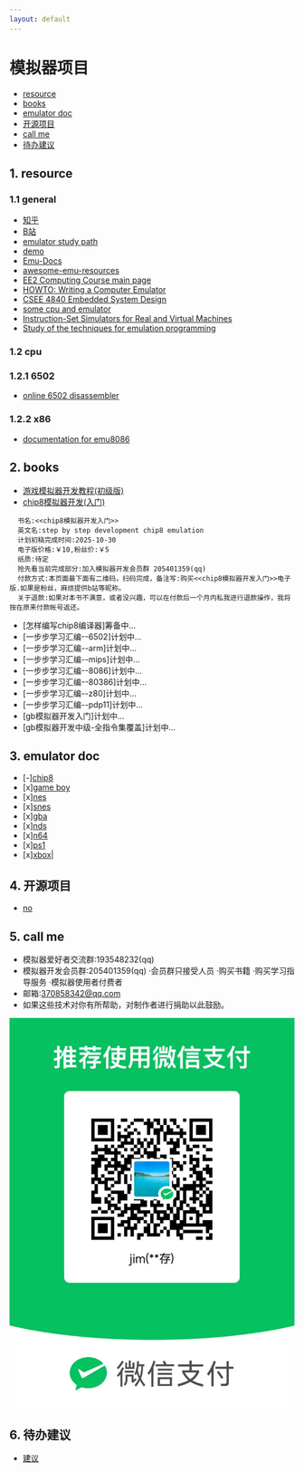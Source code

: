 ```yaml
---
layout: default
---
```



# 模拟器项目
- [resource](#1-resouce)
- [books](#2-books)
- [emulator doc](#3-emulator-doc)
- [开源项目](#4-开源项目)
- [call me](#5-call-me)
- [待办建议](#6-待办建议)
<!-- fence:start -->
## 1. **resource**  
### 1.1 general
 * [知乎](https://www.zhihu.com/people/jim-79-39-91) 
 * [B站](https://space.bilibili.com/3493279404395296)
 * [emulator study path](/study_path.md)
 * [demo](/docs/demo/index.html)
 * [Emu-Docs](https://github.com/shonumi/Emu-Docs)
 * [awesome-emu-resources](https://github.com/marethyu/awesome-emu-resources)
 * [EE2 Computing Course main page](http://www.ee.ic.ac.uk/pcheung/teaching/ee2_computing/)
 * [HOWTO: Writing a Computer Emulator](http://fms.komkon.org/EMUL8/HOWTO.html)
 * [CSEE 4840 Embedded System Design](https://www.cs.columbia.edu/~sedwards/classes/2016/4840-spring/)
 * [some cpu and emulator](https://www.zophar.net/)
 * [Instruction-Set Simulators for Real and Virtual Machines](http://www.xsim.com/)
 * [Study of the techniques for emulation programming](http://www.xsim.com/papers/Bario.2001.emubook.pdf)
### 1.2 cpu
### 1.2.1 6502 
 * [online 6502 disassembler](https://jborza.com/post/2021-06-08-6502-disassembler/)
### 1.2.2 x86
 * [documentation for emu8086](https://yassinebridi.github.io/asm-docs/help.html)
<!-- fence -->
## 2. **books**
- [游戏模拟器开发教程(初级版)](docs/game_emulator_develop(primary).html)
- [chip8模拟器开发(入门)](docs/step_by_step_development_chip8_emulation.html)
```
  书名:<<chip8模拟器开发入门>>
  英文名:step by step development chip8 emulation
  计划初稿完成时间:2025-10-30
  电子版价格:￥10,粉丝价:￥5
  纸质:待定
  抢先看当前完成部分:加入模拟器开发会员群 205401359(qq) 
  付款方式:本页面最下面有二维码，扫码完成，备注写:购买<<chip8模拟器开发入门>>电子版.如果是粉丝，麻烦提供b站等昵称。
  关于退款:如果对本书不满意，或者没兴趣，可以在付款后一个月内私我进行退款操作，我将按在原来付款帐号返还。
```
- [怎样编写chip8编译器]筹备中...
- [一步步学习汇编--6502]计划中...
- [一步步学习汇编--arm]计划中...
- [一步步学习汇编--mips]计划中...
- [一步步学习汇编--8086]计划中...
- [一步步学习汇编--80386]计划中...
- [一步步学习汇编--z80]计划中...
- [一步步学习汇编--pdp11]计划中...
- [gb模拟器开发入门]计划中...
- [gb模拟器开发中级-全指令集覆盖]计划中...
<!-- fence -->
## 3. **emulator doc**  
 * [-][chip8](docs/chip8/index.html) 
 * [x][game boy](docs/gb/index.html) 
 * [x][nes](docs/nes/index.html) 
 * [x][snes](docs/snes/index.html) 
 * [x][gba](docs/gba/index.html)
 * [x][nds](docs/nds/index.html) 
 * [x][n64](docs/n64/index.html) 
 * [x][ps1](docs/ps1/index.html) 
 * [x][xbox](docs/xbox/index.html)|
<!-- fence -->
## 4. **开源项目**
- [no]()

<!-- fence -->
## 5. **call me**
- 模拟器爱好者交流群:193548232(qq)
- 模拟器开发会员群:205401359(qq)
·会员群只接受人员
  ·购买书籍
  ·购买学习指导服务
  ·模拟器使用者付费者
- 邮箱:370858342@qq.com
- 如果这些技术对你有所帮助，对制作者进行捐助以此鼓励。

![Initial file structure](pay.jpg)


## 6. **待办建议**
- [建议](docs/advance.html)
<!-- fence:end -->



